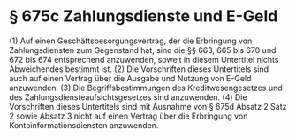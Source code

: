 # § 675c Zahlungsdienste und E-Geld
(1) Auf einen Geschäftsbesorgungsvertrag, der die Erbringung von Zahlungsdiensten zum Gegenstand hat, sind die §§ 663, 665 bis 670 und 672 bis 674 entsprechend anzuwenden, soweit in diesem Untertitel nichts Abweichendes bestimmt ist.
(2) Die Vorschriften dieses Untertitels sind auch auf einen Vertrag über die Ausgabe und Nutzung von E-Geld anzuwenden.
(3) Die Begriffsbestimmungen des Kreditwesengesetzes und des Zahlungsdiensteaufsichtsgesetzes sind anzuwenden.
(4) Die Vorschriften dieses Untertitels sind mit Ausnahme von § 675d Absatz 2 Satz 2 sowie Absatz 3 nicht auf einen Vertrag über die Erbringung von Kontoinformationsdiensten anzuwenden.